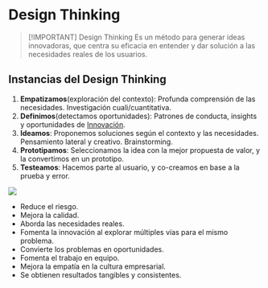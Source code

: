# Design Thinking


> [!IMPORTANT] Design Thinking
> Es un método para generar ideas innovadoras, que centra su eficacia en entender y dar solución a las necesidades reales de los usuarios.

## Instancias del Design Thinking
1. **Empatizamos**(exploración del contexto): Profunda comprensión de las necesidades. Investigación cuali/cuantitativa.
2. **Definimos**(detectamos oportunidades): Patrones de conducta, insights y oportunidades de [Innovación](Empresa%20de%20Base%20Tecnológica%20II/01-Economía/05-Innovación.md).
3. **Ideamos**: Proponemos soluciones según el contexto y las necesidades. Pensamiento lateral y creativo. Brainstorming.
4. **Prototipamos**: Seleccionamos la idea con la mejor propuesta de valor, y la convertimos en un prototipo.
5. **Testeamos**: Hacemos parte al usuario, y co-creamos en base a la prueba y error.

![](Ingeniería%20de%20Software%20I/img%20is1/Pasted%20image%2020240925145736.png)

- Reduce el riesgo.
- Mejora la calidad.
- Aborda las necesidades reales.
- Fomenta la innovación al explorar múltiples vías para el mismo problema.
- Convierte los problemas en oportunidades.
- Fomenta el trabajo en equipo.
- Mejora la empatía en la cultura empresarial.
- Se obtienen resultados tangibles y consistentes.